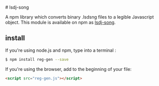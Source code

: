 # lsdj-song

A npm library which converts binary .lsdsng files to a legible Javascript object. 
This module is available on npm as [lsdj-song](https://www.npmjs.com/package/lsdj-song).

## install
If you're using node.js and npm, type into a terminal :
```sh
$ npm install reg-gen --save
```
If you're using the browser, add to the beginning of your file:
```html
<script src="reg-gen.js"></script>
```
